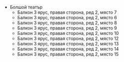 - Болшой театър
	- Балкон 3 ярус, правая сторона, ред 2, място 7
	- Балкон 3 ярус, правая сторона, ред 2, място 6
	- Балкон 3 ярус, правая сторона, ред 2, място 8
	- Балкон 3 ярус, правая сторона, ред 2, място 9
	- Балкон 3 ярус, правая сторона, ред 2, място 10
	- Балкон 3 ярус, правая сторона, ред 2, място 12
	- Балкон 3 ярус, правая сторона, ред 2, място 13
	- Балкон 3 ярус, правая сторона, ред 2, място 14
	- Балкон 3 ярус, правая сторона, ред 2, място 15